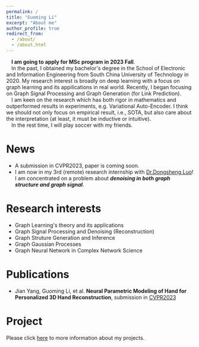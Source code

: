 ```yaml
---
permalink: /
title: "Guoming Li"
excerpt: "About me"
author_profile: true
redirect_from: 
  - /about/
  - /about.html
---
```

&emsp;**I am going to apply for MSc program in 2023 Fall**.  
&emsp;In the past, I obtained my bachelor's degree in the School of Electronic and Information Engineering from South China University of Technology in 2020. My research interest is broadly on deep learning with a focus on graph learning and its appilications in real world. Recently, I began focusing on Graph Signal Processing and Graph Generation (for Link Prediction).  
&emsp;I am keen on the research which has both rigor in mathematics and outperformed results in experiments, e.g. Variational Auto-Encoder. I think we should not only focus on empirical result, i.e., SOTA, but also care about the interpretation (at least, it must be inductive or intuitive).  
&emsp;In the rest time, I will play soccer with my friends. 


News
======
* A submission in CVPR2023, paper is coming soon.  
* I am now in my 3rd (remote) research internship with [Dr.Dongsheng Luo](https://users.cs.fiu.edu/~dluo/)! I am concentrated on a problem about ***denoising in both graph structure and graph signal***.

Research interests
=====
* Graph Learning's theory and its applications
* Graph Signal Processing and Denoising (Reconstruction)
* Graph Struture Generation and Inference
* Graph Gaussian Processes
* Graph Neural Network in Complex Network Science

Publications
======
* Jian Yang, Guoming Li, et al. **Neural Parametric Modeling of Hand for Personalized 3D Hand Reconstruction**, submission in [CVPR2023](https://cvpr2023.thecvf.com/)

Project
======
Please click [here](https://vasile-paskardlgm.github.io/project/) to more information about my projects.
